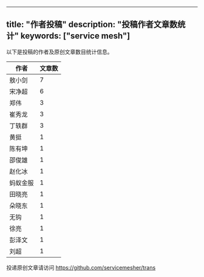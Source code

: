 
---
title: "作者投稿"
description: "投稿作者文章数统计"
keywords: ["service mesh"]
---

以下是投稿的作者及原创文章数目统计信息。

| 作者 | 文章数 |
| ---- | ---- |
|敖小剑 | 7|
|宋净超 | 6|
|郑伟 | 3|
|崔秀龙 | 3|
|丁轶群 | 3|
|黄挺 | 1|
|陈有坤 | 1|
|邵俊雄 | 1|
|赵化冰 | 1|
|蚂蚁金服 | 1|
|田晓亮 | 1|
|朵晓东 | 1|
|无钩 | 1|
|徐亮 | 1|
|彭泽文 | 1|
|刘超 | 1|
投递原创文章请访问 https://github.com/servicemesher/trans
